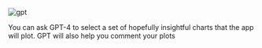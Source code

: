 ![gpt](assets/images/gpt-16949689421151.png)

You can ask GPT-4 to select a set of hopefully insightful charts that the app will plot. GPT will also help you comment your plots






